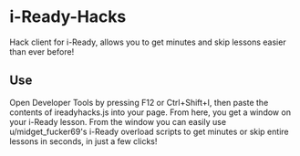 # i-Ready-Hacks
Hack client for i-Ready, allows you to get minutes and skip lessons easier than ever before!
## Use
Open Developer Tools by pressing F12 or Ctrl+Shift+I, then paste the contents of ireadyhacks.js into your page. From here, you get a window on your i-Ready lesson.
From the window you can easily use u/midget_fucker69's i-Ready overload scripts to get minutes or skip entire lessons in seconds, in just a few clicks!
